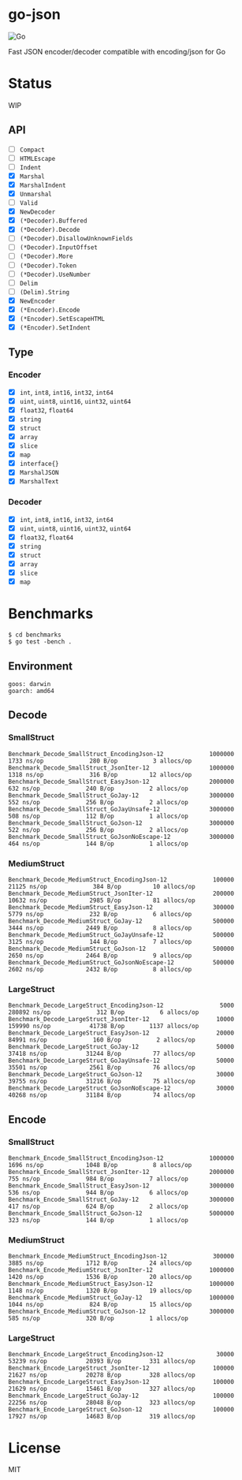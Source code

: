# go-json

![Go](https://github.com/goccy/go-json/workflows/Go/badge.svg)

Fast JSON encoder/decoder compatible with encoding/json for Go

# Status

WIP

## API

- [ ] `Compact`
- [ ] `HTMLEscape`
- [ ] `Indent`
- [x] `Marshal`
- [x] `MarshalIndent`
- [x] `Unmarshal`
- [ ] `Valid`
- [x] `NewDecoder`
- [x] `(*Decoder).Buffered`
- [x] `(*Decoder).Decode`
- [ ] `(*Decoder).DisallowUnknownFields`
- [ ] `(*Decoder).InputOffset`
- [ ] `(*Decoder).More`
- [ ] `(*Decoder).Token`
- [ ] `(*Decoder).UseNumber`
- [ ] `Delim`
- [ ] `(Delim).String`
- [x] `NewEncoder`
- [x] `(*Encoder).Encode`
- [x] `(*Encoder).SetEscapeHTML`
- [x] `(*Encoder).SetIndent`

## Type

### Encoder

- [x] `int`, `int8`, `int16`, `int32`, `int64`
- [x] `uint`, `uint8`, `uint16`, `uint32`, `uint64`
- [x] `float32`, `float64`
- [x] `string`
- [x] `struct`
- [x] `array`
- [x] `slice`
- [x] `map`
- [x] `interface{}`
- [x] `MarshalJSON`
- [x] `MarshalText`

### Decoder

- [x] `int`, `int8`, `int16`, `int32`, `int64`
- [x] `uint`, `uint8`, `uint16`, `uint32`, `uint64`
- [x] `float32`, `float64`
- [x] `string`
- [x] `struct`
- [x] `array`
- [x] `slice`
- [x] `map`

# Benchmarks

```
$ cd benchmarks
$ go test -bench .
```

## Environment

```
goos: darwin
goarch: amd64
```

## Decode

### SmallStruct


```
Benchmark_Decode_SmallStruct_EncodingJson-12             1000000              1733 ns/op             280 B/op          3 allocs/op
Benchmark_Decode_SmallStruct_JsonIter-12                 1000000              1318 ns/op             316 B/op         12 allocs/op
Benchmark_Decode_SmallStruct_EasyJson-12                 2000000               632 ns/op             240 B/op          2 allocs/op
Benchmark_Decode_SmallStruct_GoJay-12                    3000000               552 ns/op             256 B/op          2 allocs/op
Benchmark_Decode_SmallStruct_GoJayUnsafe-12              3000000               508 ns/op             112 B/op          1 allocs/op
Benchmark_Decode_SmallStruct_GoJson-12                   3000000               522 ns/op             256 B/op          2 allocs/op
Benchmark_Decode_SmallStruct_GoJsonNoEscape-12           3000000               464 ns/op             144 B/op          1 allocs/op
```

### MediumStruct

```
Benchmark_Decode_MediumStruct_EncodingJson-12             100000             21125 ns/op             384 B/op         10 allocs/op
Benchmark_Decode_MediumStruct_JsonIter-12                 200000             10632 ns/op            2985 B/op         81 allocs/op
Benchmark_Decode_MediumStruct_EasyJson-12                 300000              5779 ns/op             232 B/op          6 allocs/op
Benchmark_Decode_MediumStruct_GoJay-12                    500000              3444 ns/op            2449 B/op          8 allocs/op
Benchmark_Decode_MediumStruct_GoJayUnsafe-12              500000              3125 ns/op             144 B/op          7 allocs/op
Benchmark_Decode_MediumStruct_GoJson-12                   500000              2650 ns/op            2464 B/op          9 allocs/op
Benchmark_Decode_MediumStruct_GoJsonNoEscape-12           500000              2602 ns/op            2432 B/op          8 allocs/op
```

### LargeStruct

```
Benchmark_Decode_LargeStruct_EncodingJson-12                5000            280892 ns/op             312 B/op          6 allocs/op
Benchmark_Decode_LargeStruct_JsonIter-12                   10000            159990 ns/op           41738 B/op       1137 allocs/op
Benchmark_Decode_LargeStruct_EasyJson-12                   20000             84991 ns/op             160 B/op          2 allocs/op
Benchmark_Decode_LargeStruct_GoJay-12                      50000             37418 ns/op           31244 B/op         77 allocs/op
Benchmark_Decode_LargeStruct_GoJayUnsafe-12                50000             35501 ns/op            2561 B/op         76 allocs/op
Benchmark_Decode_LargeStruct_GoJson-12                     30000             39755 ns/op           31216 B/op         75 allocs/op
Benchmark_Decode_LargeStruct_GoJsonNoEscape-12             30000             40268 ns/op           31184 B/op         74 allocs/op
```

## Encode

### SmallStruct

```
Benchmark_Encode_SmallStruct_EncodingJson-12             1000000              1696 ns/op            1048 B/op          8 allocs/op
Benchmark_Encode_SmallStruct_JsonIter-12                 2000000               755 ns/op             984 B/op          7 allocs/op
Benchmark_Encode_SmallStruct_EasyJson-12                 3000000               536 ns/op             944 B/op          6 allocs/op
Benchmark_Encode_SmallStruct_GoJay-12                    3000000               417 ns/op             624 B/op          2 allocs/op
Benchmark_Encode_SmallStruct_GoJson-12                   5000000               323 ns/op             144 B/op          1 allocs/op
```

### MediumStruct

```
Benchmark_Encode_MediumStruct_EncodingJson-12             300000              3885 ns/op            1712 B/op         24 allocs/op
Benchmark_Encode_MediumStruct_JsonIter-12                1000000              1420 ns/op            1536 B/op         20 allocs/op
Benchmark_Encode_MediumStruct_EasyJson-12                1000000              1148 ns/op            1320 B/op         19 allocs/op
Benchmark_Encode_MediumStruct_GoJay-12                   1000000              1044 ns/op             824 B/op         15 allocs/op
Benchmark_Encode_MediumStruct_GoJson-12                  3000000               585 ns/op             320 B/op          1 allocs/op
```

### LargeStruct

```
Benchmark_Encode_LargeStruct_EncodingJson-12               30000             53239 ns/op           20393 B/op        331 allocs/op
Benchmark_Encode_LargeStruct_JsonIter-12                  100000             21627 ns/op           20278 B/op        328 allocs/op
Benchmark_Encode_LargeStruct_EasyJson-12                  100000             21629 ns/op           15461 B/op        327 allocs/op
Benchmark_Encode_LargeStruct_GoJay-12                     100000             22256 ns/op           28048 B/op        323 allocs/op
Benchmark_Encode_LargeStruct_GoJson-12                    100000             17927 ns/op           14683 B/op        319 allocs/op
```

# License

MIT
